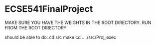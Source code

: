 # ECSE541FinalProject

MAKE SURE YOU HAVE THE WEIGHTS IN THE ROOT DIRECTORY.
RUN FROM THE ROOT DIRECTORY.

should be able to do:
cd src
make
cd ..
./src/Proj_exec